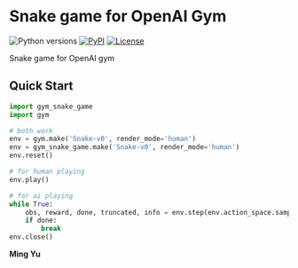 # Snake game for OpenAI Gym
![Python versions](https://img.shields.io/pypi/pyversions/gym-snake-game)
[![PyPI](https://img.shields.io/pypi/v/gym-snake-game)](https://pypi.org/project/gym-snake-game/)
[![License](https://img.shields.io/github/license/NaLooo/gym-snake-game)](https://github.com/NaLooo/gym-snake-game/blob/main/LICENSE)

 Snake game for OpenAI gym


## Quick Start

```python
import gym_snake_game
import gym

# both work
env = gym.make('Snake-v0', render_mode='human')
env = gym_snake_game.make('Snake-v0', render_mode='human')
env.reset()

# for human playing
env.play()

# for ai playing
while True:
    obs, reward, done, truncated, info = env.step(env.action_space.sample())
    if done:
        break
env.close()

```

**Ming Yu**